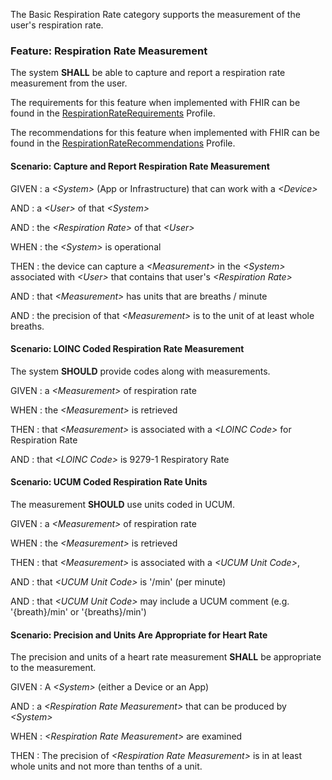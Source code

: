The Basic Respiration Rate category supports the measurement of the user's respiration
rate.

### <span class='glyphicon glyphicon-phone'/> <span class='glyphicon glyphicon-dashboard'/> <span class='glyphicon glyphicon-cloud'/> <a name='respiration_rate'>Feature: Respiration Rate Measurement</a>

The system **SHALL** be able to capture and report a respiration rate measurement from the user.


The requirements for this feature when implemented with FHIR can be found in the [RespirationRateRequirements](StructureDefinition-RespirationRateRequirements.html) Profile.

The recommendations for this feature when implemented with FHIR can be found in the [RespirationRateRecommendations](StructureDefinition-RespirationRateRecommendations.html) Profile.

#### <span class='glyphicon text-success glyphicon-phone'/> <span class='glyphicon text-success glyphicon-dashboard'/> <span class='glyphicon text-success glyphicon-cloud'/> <a name='capture-and-report-respiration-rate-measurement'>Scenario: Capture and Report Respiration Rate Measurement</a>


GIVEN
: a <i>&lt;System&gt;</i> (App or Infrastructure) that can work with a <i>&lt;Device&gt;</i>

   AND
   : a <i>&lt;User&gt;</i> of that <i>&lt;System&gt;</i>

   AND
   : the <i>&lt;Respiration Rate&gt;</i> of that <i>&lt;User&gt;</i>

WHEN
: the <i>&lt;System&gt;</i> is operational

THEN
: the device can capture a <i>&lt;Measurement&gt;</i> in the <i>&lt;System&gt;</i> associated with <i>&lt;User&gt;</i> that contains that user's <i>&lt;Respiration Rate&gt;</i>

   AND
   : that <i>&lt;Measurement&gt;</i> has units that are breaths / minute

   AND
   : the precision of that <i>&lt;Measurement&gt;</i> is to the unit of at least whole breaths.


#### <span class='glyphicon text-info glyphicon-phone'/> <span class='glyphicon text-info glyphicon-cloud'/> <a name='loinc-coded-respiration-rate-measurement'>Scenario: LOINC Coded Respiration Rate Measurement</a>

The system **SHOULD** provide codes along with measurements.

GIVEN
: a <i>&lt;Measurement&gt;</i> of respiration rate

WHEN
: the <i>&lt;Measurement&gt;</i> is retrieved

THEN
: that <i>&lt;Measurement&gt;</i> is associated with a <i>&lt;LOINC Code&gt;</i> for Respiration Rate

   AND
   : that <i>&lt;LOINC Code&gt;</i> is 9279-1 Respiratory Rate 


#### <span class='glyphicon text-info glyphicon-phone'/> <span class='glyphicon text-info glyphicon-cloud'/> <a name='ucum-coded-respiration-rate-units'>Scenario: UCUM Coded Respiration Rate Units</a>

The measurement **SHOULD** use units coded in UCUM.

GIVEN
: a <i>&lt;Measurement&gt;</i> of respiration rate

WHEN
: the <i>&lt;Measurement&gt;</i> is retrieved

THEN
: that <i>&lt;Measurement&gt;</i> is associated with a <i>&lt;UCUM Unit Code&gt;</i>,

   AND
   : that <i>&lt;UCUM Unit Code&gt;</i> is '/min' (per minute)

   AND
   : that <i>&lt;UCUM Unit Code&gt;</i> may include a UCUM comment (e.g. '{breath}/min' or '{breaths}/min') 


#### <span class='glyphicon text-success glyphicon-phone'/> <span class='glyphicon text-success glyphicon-dashboard'/> <a name='precision-and-units-are-appropriate-for-heart-rate'>Scenario: Precision and Units Are Appropriate for Heart Rate</a>

The precision and units of a heart rate measurement **SHALL** be appropriate to the measurement.

GIVEN
: A <i>&lt;System&gt;</i> (either a Device or an App)

   AND
   : a <i>&lt;Respiration Rate Measurement&gt;</i> that can be produced by <i>&lt;System&gt;</i>

WHEN
: <i>&lt;Respiration Rate Measurement&gt;</i> are examined

THEN
: The precision of <i>&lt;Respiration Rate Measurement&gt;</i> is in at least whole units and not more than tenths of a unit. 

